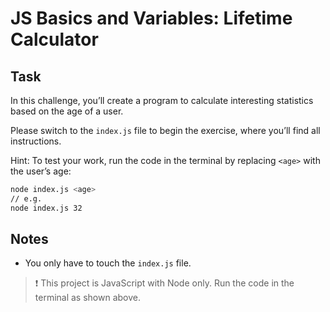 # JS Basics and Variables: Lifetime Calculator

## Task

In this challenge, you’ll create a program to calculate interesting statistics based on the age of a user.

Please switch to the `index.js` file to begin the exercise, where you’ll find all instructions.

Hint: To test your work, run the code in the terminal by replacing `<age>` with the user’s age:

```bash
node index.js <age>
// e.g.
node index.js 32
```

## Notes

- You only have to touch the `index.js` file.

> ❗️ This project is JavaScript with Node only. Run the code in the terminal as shown above.
